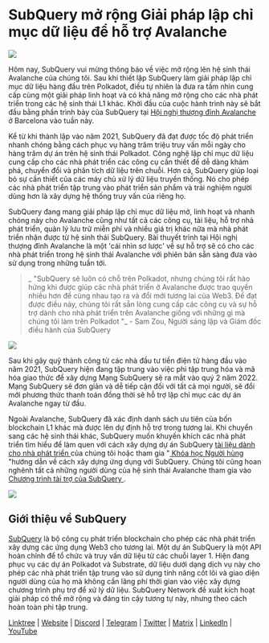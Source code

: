 # SubQuery mở rộng Giải pháp lập chỉ mục dữ liệu để hỗ trợ Avalanche

![](https://miro.medium.com/max/1400/1*TzciSe7GYLJs_2d9BoXXXQ.png)

Hôm nay, SubQuery vui mừng thông báo về việc mở rộng lên hệ sinh thái Avalanche của chúng tôi. Sau khi thiết lập SubQuery làm giải pháp lập chỉ mục dữ liệu hàng đầu trên Polkadot, điều tự nhiên là đưa ra tầm nhìn cung cấp cùng một giải pháp linh hoạt và có khả năng mở rộng cho các nhà phát triển trong các hệ sinh thái L1 khác. Khởi đầu của cuộc hành trình này sẽ bắt đầu bằng phần trình bày của SubQuery tại [ Hội nghị thượng đỉnh Avalanche ](https://www.avalanchesummit.com/agenda) ở Barcelona vào tuần này.

Kể từ khi thành lập vào năm 2021, SubQuery đã đạt được tốc độ phát triển nhanh chóng bằng cách phục vụ hàng trăm triệu truy vấn mỗi ngày cho hàng trăm dự án trên hệ sinh thái Polkadot. Công nghệ lập chỉ mục dữ liệu cung cấp cho các nhà phát triển các công cụ cần thiết để dễ dàng khám phá, chuyển đổi và phân tích dữ liệu trên chuỗi. Hơn cả, SubQuery giúp loại bỏ sự cần thiết của các máy chủ xử lý dữ liệu truyền thống. Nó cho phép các nhà phát triển tập trung vào phát triển sản phẩm và trải nghiệm người dùng hơn là xây dựng hệ thống truy vấn của riêng họ.

SubQuery đang mang giải pháp lập chỉ mục dữ liệu mở, linh hoạt và nhanh chóng này cho Avalanche cũng như tất cả các công cụ, tài liệu, hỗ trợ nhà phát triển, quản lý lưu trữ miễn phí và nhiều giá trị khác nữa mà nhà phát triển nhận được từ hệ sinh thái SubQuery. Bài thuyết trình tại Hội nghị thượng đỉnh Avalanche là một 'cái nhìn sơ lược' về sự hỗ trợ sẽ có cho các nhà phát triển trong hệ sinh thái Avalanche với phiên bản sẵn sàng đưa vào sử dụng trong những tuần tới.

> _ "SubQuery sẽ luôn có chỗ trên Polkadot, nhưng chúng tôi rất hào hứng khi được giúp các nhà phát triển ở Avalanche được trao quyền nhiều hơn để cùng nhau tạo ra và đổi mới tương lai của Web3. Để đạt được điều này, chúng tôi rất sẵn lòng cung cấp các công cụ và sự hỗ trợ dành cho nhà phát triển trên Avalanche giống với những gì mà chúng tôi làm trên Polkadot "_ - Sam Zou, Người sáng lập và Giám đốc điều hành của SubQuery

![](https://miro.medium.com/max/1400/0*F6j717yuckn37cNe)

Sau khi gây quỹ thành công từ các nhà đầu tư tiền điện tử hàng đầu vào năm 2021, SubQuery hiện đang tập trung vào việc phi tập trung hóa và mã hóa giao thức để xây dựng Mạng SubQuery sẽ ra mắt vào quý 2 năm 2022. Mạng SubQuery sẽ đơn giản và dễ tiếp cận đối với tất cả mọi người, sẽ đổi mới phương thức thanh toán đồng thời sẽ hỗ trợ lập chỉ mục các dự án Avalanche ngay từ đầu.

Ngoài Avalanche, SubQuery đã xác định danh sách ưu tiên của bốn blockchain L1 khác mà được lên dự định hỗ trợ trong tương lai. Khi chuyển sang các hệ sinh thái khác, SubQuery muốn khuyến khích các nhà phát triển tìm hiểu để làm quen với cách xây dựng dự án SubQuery [ tài liệu dành cho nhà phát triển ](https://doc.subquery.network/) của chúng tôi hoặc tham gia "[ Khóa học Người hùng ](https://subquery.coassemble.com/unlock/dOKZW6O#/) "hướng dẫn về cách xây dựng ứng dụng với SubQuery. Chúng tôi cũng hoan nghênh tất cả những người dùng của hệ sinh thái Avalanche tham gia vào [ Chương trình tài trợ của SubQuery ](https://subquery.network/grants).

![](https://miro.medium.com/max/1400/1*lvd3P9kg-PNhGIWLtBh8-A.jpeg)

## Giới thiệu về SubQuery

[SubQuery](https://subquery.network) là bộ công cụ phát triển blockchain cho phép các nhà phát triển xây dựng các ứng dụng Web3 cho tương lai. Một dự án SubQuery là một API hoàn chỉnh để tổ chức và truy vấn dữ liệu từ các chuỗi layer 1. Hiện đang phục vụ các dự án Polkadot và Substrate, dữ liệu dưới dạng dịch vụ này cho phép các nhà phát triển tập trung vào sử dụng tính năng cốt lõi và giao diện người dùng của họ mà không cần lãng phí thời gian vào việc xây dựng chương trình phụ trợ để xử lý dữ liệu. SubQuery Network đề xuất kích hoạt giải pháp có thể mở rộng và đáng tin cậy tương tự này, nhưng theo cách hoàn toàn phi tập trung.

​​[Linktree](https://linktr.ee/subquerynetwork) | [Website](https://subquery.network/) | [Discord](https://discord.com/invite/78zg8aBSMG) | [Telegram](https://t.me/subquerynetwork) | [Twitter](https://twitter.com/subquerynetwork) | [Matrix](https://matrix.to/#/#subquery:matrix.org) | [LinkedIn](https://www.linkedin.com/company/subquery) | [YouTube](https://www.youtube.com/channel/UCi1a6NUUjegcLHDFLr7CqLw)
